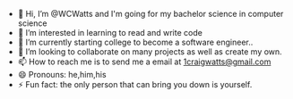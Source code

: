 - 👋 Hi, I’m @WCWatts and I'm going for my bachelor science in computer science
- 👀 I’m interested in learning to read and write code
- 🌱 I’m currently starting college to become a software engineer..
- 💞️ I’m looking to collaborate on many projects as well as create my own.
- 📫 How to reach me is to send me a email at 1craigwatts@gmail.com
- 😄 Pronouns: he,him,his
- ⚡ Fun fact: the only person that can bring you down is yourself.

<!---
WCWatts/WCWatts is a ✨ special ✨ repository because its `README.md` (this file) appears on your GitHub profile.
You can click the Preview link to take a look at your changes.
--->
